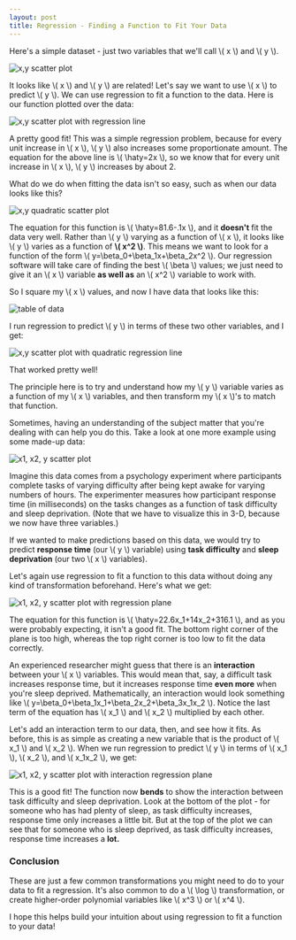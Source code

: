 ```yaml
---
layout: post
title: Regression - Finding a Function to Fit Your Data
---
```


Here's a simple dataset - just two variables that we'll call \\( x \\) and \\( y \\).

![x,y scatter plot](/images/straight_scatter.png)

It looks like \\( x \\) and \\( y \\) are related! Let's say we want to use \\( x \\) to predict \\( y \\). We can use regression to fit a function to the data. Here is our function plotted over the data:

![x,y scatter plot with regression line](/images/straight_line.png)

A pretty good fit! This was a simple regression problem, because for every unit increase in \\( x \\), \\( y \\) also increases some proportionate amount. The equation for the above line is \\( \haty=2x \\), so we know that for every unit increase in \\( x \\), \\( y \\) increases by about 2.

What do we do when fitting the data isn't so easy, such as when our data looks like this?

![x,y quadratic scatter plot](/images/curve_line.png)

The equation for this function is \\( \haty=81.6-.1x \\), and it **doesn't** fit the data very well. Rather than \\( y \\) varying as a function of \\( x \\), it looks like \\( y \\) varies as a function of **\\( x^2 \\)**. This means we want to look for a function of the form \\( y=\beta\_0+\beta\_1x+\beta\_2x^2 \\). Our regression software will take care of finding the best \\( \beta \\) values; we just need to give it an \\( x \\) variable **as well as** an \\( x^2 \\) variable to work with.

So I square my \\( x \\) values, and now I have data that looks like this:

![table of data](/images/x_squared_data.png)

I run regression to predict \\( y \\) in terms of these two other variables, and I get:

![x,y scatter plot with quadratic regression line](/images/curve_curve.png)

That worked pretty well!

The principle here is to try and understand how my \\( y \\) variable varies as a function of my \\( x \\) variables, and then transform my \\( x \\)'s to match that function.

Sometimes, having an understanding of the subject matter that you're dealing with can help you do this. Take a look at one more example using some made-up data:

![x1, x2, y scatter plot](/images/scatter_3d.png)

Imagine this data comes from a psychology experiment where participants complete tasks of varying difficulty after being kept awake for varying numbers of hours. The experimenter measures how participant response time (in milliseconds) on the tasks changes as a function of task difficulty and sleep deprivation. (Note that we have to visualize this in 3-D, because we now have three variables.)

If we wanted to make predictions based on this data, we would try to predict **response time** (our \\( y \\) variable) using **task difficulty** and **sleep deprivation** (our two \\( x \\) variables).

Let's again use regression to fit a function to this data without doing any kind of transformation beforehand. Here's what we get:

![x1, x2, y scatter plot with regression plane](/images/straight_plane.png)

The equation for this function is \\( \haty=22.6x\_1+14x\_2+316.1 \\), and as you were probably expecting, it isn't a good fit. The bottom right corner of the plane is too high, whereas the top right corner is too low to fit the data correctly.

An experienced researcher might guess that there is an **interaction** between your \\( x \\) variables. This would mean that, say, a difficult task increases response time, but it increases response time **even more** when you're sleep deprived. Mathematically, an interaction would look something like \\( y=\beta\_0+\beta\_1x\_1+\beta\_2x\_2+\beta\_3x\_1x\_2 \\). Notice the last term of the equation has \\( x\_1 \\) and \\( x\_2 \\) multiplied by each other.

Let's add an interaction term to our data, then, and see how it fits. As before, this is as simple as creating a new variable that is the product of \\( x\_1 \\) and \\( x\_2 \\). When we run regression to predict \\( y \\) in terms of \\( x\_1 \\), \\( x\_2 \\), and \\( x\_1x\_2 \\), we get:

![x1, x2, y scatter plot with interaction regression plane](/images/curve_plane.png)

This is a good fit! The function now **bends** to show the interaction between task difficulty and sleep deprivation. Look at the bottom of the plot - for someone who has had plenty of sleep, as task difficulty increases, response time only increases a little bit. But at the top of the plot we can see that for someone who is sleep deprived, as task difficulty increases, response time increases a **lot.**

### Conclusion
These are just a few common transformations you might need to do to your data to fit a regression. It's also common to do a \\( \log \\) transformation, or create higher-order polynomial variables like \\( x^3 \\) or \\( x^4 \\).

I hope this helps build your intuition about using regression to fit a function to your data!
